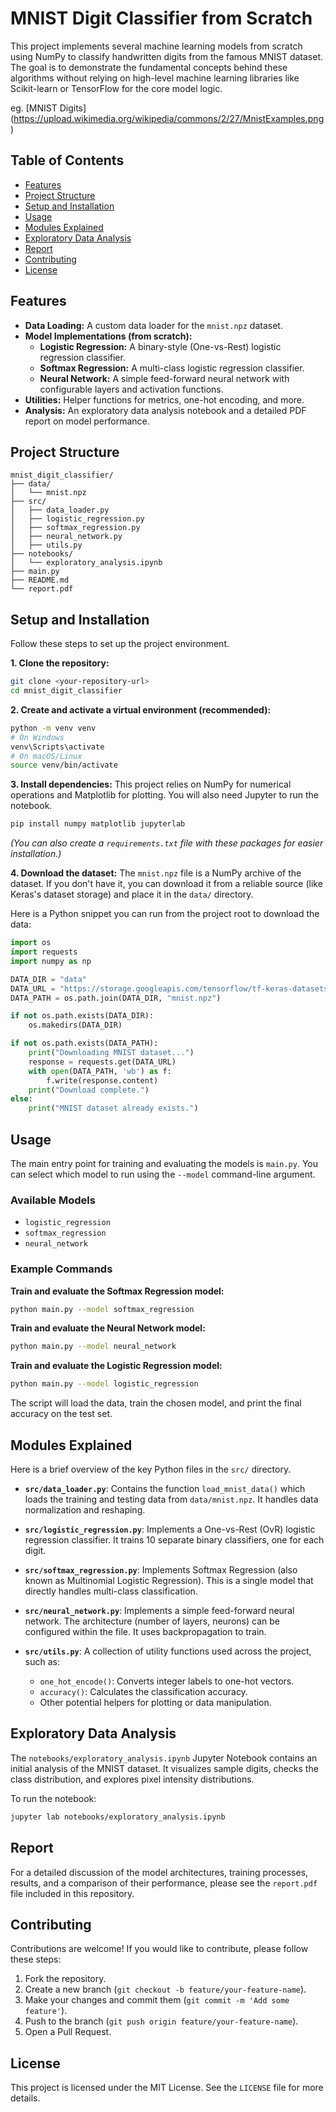 # MNIST Digit Classifier from Scratch

This project implements several machine learning models from scratch using NumPy to classify handwritten digits from the famous MNIST dataset. The goal is to demonstrate the fundamental concepts behind these algorithms without relying on high-level machine learning libraries like Scikit-learn or TensorFlow for the core model logic.

eg. [MNIST Digits] (https://upload.wikimedia.org/wikipedia/commons/2/27/MnistExamples.png)

## Table of Contents
- [Features](#features)
- [Project Structure](#project-structure)
- [Setup and Installation](#setup-and-installation)
- [Usage](#usage)
- [Modules Explained](#modules-explained)
- [Exploratory Data Analysis](#exploratory-data-analysis)
- [Report](#report)
- [Contributing](#contributing)
- [License](#license)

## Features
- **Data Loading:** A custom data loader for the `mnist.npz` dataset.
- **Model Implementations (from scratch):**
    - **Logistic Regression:** A binary-style (One-vs-Rest) logistic regression classifier.
    - **Softmax Regression:** A multi-class logistic regression classifier.
    - **Neural Network:** A simple feed-forward neural network with configurable layers and activation functions.
- **Utilities:** Helper functions for metrics, one-hot encoding, and more.
- **Analysis:** An exploratory data analysis notebook and a detailed PDF report on model performance.

## Project Structure
```
mnist_digit_classifier/
├── data/
│   └── mnist.npz
├── src/
│   ├── data_loader.py
│   ├── logistic_regression.py
│   ├── softmax_regression.py
│   ├── neural_network.py
│   ├── utils.py
├── notebooks/
│   └── exploratory_analysis.ipynb
├── main.py
├── README.md
└── report.pdf
```

## Setup and Installation

Follow these steps to set up the project environment.

**1. Clone the repository:**
```bash
git clone <your-repository-url>
cd mnist_digit_classifier
```

**2. Create and activate a virtual environment (recommended):**
```bash
python -m venv venv
# On Windows
venv\Scripts\activate
# On macOS/Linux
source venv/bin/activate
```

**3. Install dependencies:**
This project relies on NumPy for numerical operations and Matplotlib for plotting. You will also need Jupyter to run the notebook.
```bash
pip install numpy matplotlib jupyterlab
```
*(You can also create a `requirements.txt` file with these packages for easier installation.)*

**4. Download the dataset:**
The `mnist.npz` file is a NumPy archive of the dataset. If you don't have it, you can download it from a reliable source (like Keras's dataset storage) and place it in the `data/` directory.

Here is a Python snippet you can run from the project root to download the data:
```python
import os
import requests
import numpy as np

DATA_DIR = "data"
DATA_URL = "https://storage.googleapis.com/tensorflow/tf-keras-datasets/mnist.npz"
DATA_PATH = os.path.join(DATA_DIR, "mnist.npz")

if not os.path.exists(DATA_DIR):
    os.makedirs(DATA_DIR)

if not os.path.exists(DATA_PATH):
    print("Downloading MNIST dataset...")
    response = requests.get(DATA_URL)
    with open(DATA_PATH, 'wb') as f:
        f.write(response.content)
    print("Download complete.")
else:
    print("MNIST dataset already exists.")
```

## Usage

The main entry point for training and evaluating the models is `main.py`. You can select which model to run using the `--model` command-line argument.

### Available Models
*   `logistic_regression`
*   `softmax_regression`
*   `neural_network`

### Example Commands

**Train and evaluate the Softmax Regression model:**
```bash
python main.py --model softmax_regression
```

**Train and evaluate the Neural Network model:**
```bash
python main.py --model neural_network
```

**Train and evaluate the Logistic Regression model:**
```bash
python main.py --model logistic_regression
```

The script will load the data, train the chosen model, and print the final accuracy on the test set.

## Modules Explained

Here is a brief overview of the key Python files in the `src/` directory.

- **`src/data_loader.py`**: Contains the function `load_mnist_data()` which loads the training and testing data from `data/mnist.npz`. It handles data normalization and reshaping.

- **`src/logistic_regression.py`**: Implements a One-vs-Rest (OvR) logistic regression classifier. It trains 10 separate binary classifiers, one for each digit.

- **`src/softmax_regression.py`**: Implements Softmax Regression (also known as Multinomial Logistic Regression). This is a single model that directly handles multi-class classification.

- **`src/neural_network.py`**: Implements a simple feed-forward neural network. The architecture (number of layers, neurons) can be configured within the file. It uses backpropagation to train.

- **`src/utils.py`**: A collection of utility functions used across the project, such as:
    - `one_hot_encode()`: Converts integer labels to one-hot vectors.
    - `accuracy()`: Calculates the classification accuracy.
    - Other potential helpers for plotting or data manipulation.

## Exploratory Data Analysis

The `notebooks/exploratory_analysis.ipynb` Jupyter Notebook contains an initial analysis of the MNIST dataset. It visualizes sample digits, checks the class distribution, and explores pixel intensity distributions.

To run the notebook:
```bash
jupyter lab notebooks/exploratory_analysis.ipynb
```

## Report

For a detailed discussion of the model architectures, training processes, results, and a comparison of their performance, please see the `report.pdf` file included in this repository.

## Contributing

Contributions are welcome! If you would like to contribute, please follow these steps:
1. Fork the repository.
2. Create a new branch (`git checkout -b feature/your-feature-name`).
3. Make your changes and commit them (`git commit -m 'Add some feature'`).
4. Push to the branch (`git push origin feature/your-feature-name`).
5. Open a Pull Request.

## License

This project is licensed under the MIT License. See the `LICENSE` file for more details.